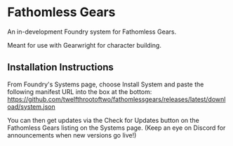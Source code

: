 # Fathomless Gears

An in-development Foundry system for Fathomless Gears.

Meant for use with Gearwright for character building.

## Installation Instructions

From Foundry's Systems page, choose Install System and paste the following manifest URL into the box at the bottom:
https://github.com/twelfthrootoftwo/fathomlessgears/releases/latest/download/system.json

You can then get updates via the Check for Updates button on the Fathomless Gears listing on the Systems page.
(Keep an eye on Discord for announcements when new versions go live!)
